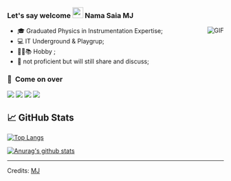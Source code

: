 ### Let's say welcome <img src="https://media.giphy.com/media/hvRJCLFzcasrR4ia7z/giphy.gif" width="25px"> Nama Saia MJ

<img align="right" alt="GIF" x='12' src="https://i.pinimg.com/originals/e4/26/70/e426702edf874b181aced1e2fa5c6cde.gif" />
  
- 🎓 Graduated Physics in Instrumentation Expertise;
- 💻 IT Underground & Playgrup;
- 💼🔭📚 Hobby ;
- 💬 not proficient but will still share and discuss;


### 🤝 &nbsp;Come on over 

<p>
<a href="https://mjmokhtar.netlify.app/"><img src="https://img.shields.io/badge/-mjmokhtar.com-3423A6?style=flat&logo=Safari&logoColor=white"/></a>
<a href="https://www.linkedin.com/in/muhammadjumiatmokhtar/"><img src="https://img.shields.io/badge/-MJ%20Mokhtar-0077B5?style=flat&logo=Linkedin&logoColor=white"/></a>
<a href="https://www.youtube.com/@muhammadjumiatmokhtar"><img src="https://img.shields.io/badge/-MJ_Mokhtar-BD081C?style=flat&logo=Youtube&logoColor=white"/></a>
<a href="https://www.youtube.com/@cenayang02"><img src="https://img.shields.io/badge/-cenayang02-BD081C?style=flat&logo=Youtube&logoColor=white"/></a>
</p>



## 📈 GitHub Stats 
[![Top Langs](https://github-readme-stats.vercel.app/api/top-langs/?username=mjmokhtar&hide=html,CSS,typescript,Dockerfile)](https://github.com/mjmokhtar/github-readme-stats)

[![Anurag's github stats](https://github-readme-stats.vercel.app/api?username=mjmokhtar)](https://github.com/mjmokhtar)

------
Credits: [MJ](https://github.com/mjmokhtar)
